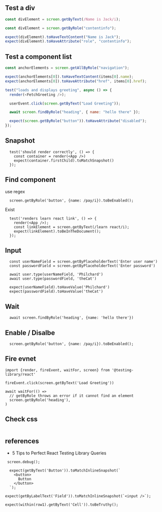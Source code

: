## Test a div

```js
const divElement = screen.getByText(/Name is Jack/i);

const divElement = screen.getByRole("contentinfo");

expect(divElement).toHaveTextContent("Name is Jack");
expect(divElement).toHaveAttribute("role", "contentinfo");
```

## Test a component list

```js
const anchorElements = screen.getAllByRole("navigation");

expect(anchorElements[0]).toHaveTextContent(items[0].name);
expect(anchorElements[0]).toHaveAttribute("href", items[0].href);
```

```js
test("loads and displays greeting", async () => {
  render(<FetchGreeting />);

  userEvent.click(screen.getByText("Load Greeting"));

  await screen.findByRole("heading", { name: "hello there" });

  expect(screen.getByRole("button")).toHaveAttribute("disabled");
});
```

## Snapshot

```
  test('should render correctly', () => {
    const container = render(<App />)
    expect(container.firstChild).toMatchSnapshot()
  });
```

## Find component

use regex

```
  screen.getByRole('button', {name: /pay/i}).toBeEnabled();
```

Exist

```
  test('renders learn react link', () => {
    render(<App />);
    const linkElement = screen.getByText(/learn react/i);
    expect(linkElement).toBeInTheDocument();
  });
```

## Input

```
  const userNameField = screen.getByPlaceholderText('Enter user name')
  const passwordField = screen.getByPlaceholderText('Enter password')

  await user.type(userNameField, 'Philchard')
  await user.type(passwordField, 'theCat')

  expect(userNameField).toHaveValue('Philchard')
  expect(passwordField).toHaveValue('theCat')
```

## Wait

```
  await screen.findByRole('heading', {name: 'hello there'})
```

## Enable / Disalbe

```
  screen.getByRole('button', {name: /pay/i}).toBeEnabled();
```

## Fire evnet

```
import {render, fireEvent, waitFor, screen} from '@testing-library/react'

fireEvent.click(screen.getByText('Load Greeting'))

await waitFor(() =>
  // getByRole throws an error if it cannot find an element
  screen.getByRole('heading'),
)
```

## Check css

```

```

## references

- 5 Tips to Perfect React Testing Library Queries

```
 screen.debug();
```

```
  expect(getByText('Button')).toMatchInlineSnapshot(`
    <button>
      Button
    </button>
  `);
```

```
expect(getByLabelText('Field')).toMatchInlineSnapshot(`<input />`);
```

```
expect(within(row1).getByText('Cell')).toBeTruthy();
```
